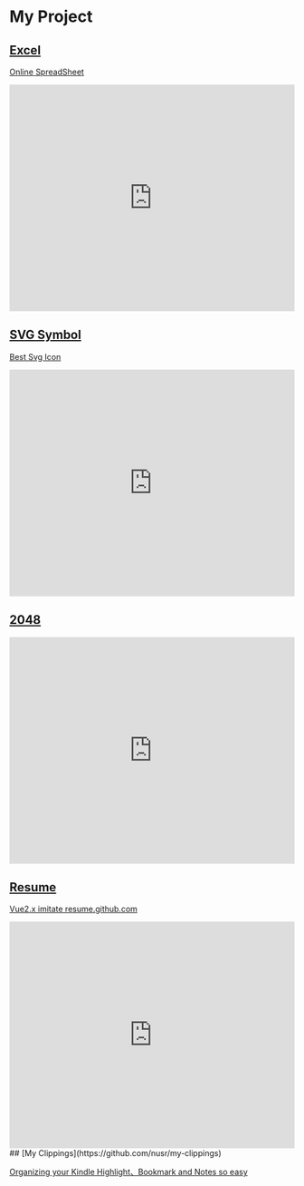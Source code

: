 # My Project

## [Excel](https://github.com/nusr/excel)

[Online SpreadSheet](https://nusr.github.io/excel)

<iframe 
    title="Online SpreadSheet"
    width="100%"
    height="400"
    style="border:none;outline:none;"
    src="https://nusr.github.io/excel">
</iframe>

## [SVG Symbol](https://github.com/nusr/vuecli3.0-svg)

[Best Svg Icon](https://nusr.github.io/vuecli3.0-svg/)

<iframe 
    title="Best Svg Icon"
    width="100%"
    height="400"
    style="border:none;outline:none;"
    src="https://nusr.github.io/vuecli3.0-svg/">
</iframe>

## [2048](https://github.com/nusr/2048)

<iframe 
    title="2048"
    width="100%"
    height="400"
    style="border:none;outline:none;"
    src="https://github.com/nusr/2048">
</iframe>

## [Resume](https://github.com/nusr/resume-vue)

[Vue2.x imitate resume.github.com](https://nusr.github.io/resume-vue/#/)

<iframe 
    title="imitate resume.github.com"
    width="100%"
    height="400"
    style="border:none;outline:none;"
    src="https://nusr.github.io/resume-vue/#/">
</iframe>
## [My Clippings](https://github.com/nusr/my-clippings)

[Organizing your Kindle Highlight、Bookmark and Notes so easy](https://chrome.google.com/webstore/detail/my-clippings/pcfdnhenjhhcbfbanepfegljllniecpe)
